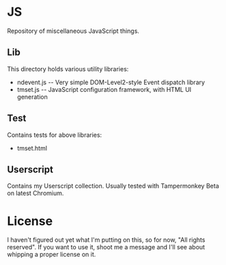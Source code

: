 JS
==
Repository of miscellaneous JavaScript things.

Lib
---
This directory holds various utility libraries:
* ndevent.js -- Very simple DOM-Level2-style Event dispatch library
* tmset.js -- JavaScript configuration framework, with HTML UI generation

Test
----
Contains tests for above libraries:
* tmset.html

Userscript
----------
Contains my Userscript collection. Usually tested with Tampermonkey Beta on latest Chromium.

License
=======
I haven't figured out yet what I'm putting on this, so for now, "All rights reserved".
If you want to use it, shoot me a message and I'll see about whipping a proper license on it.
